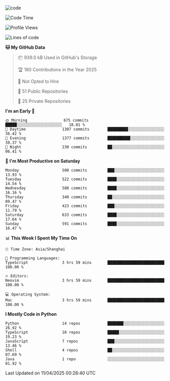 
<!--
**liuyaanng/liuyaanng** is a ✨ _special_ ✨ repository because its `README.md` (this file) appears on your GitHub profile.

Here are some ideas to get you started:

- 🔭 I’m currently working on ...
- 🌱 I’m currently learning ...
- 👯 I’m looking to collaborate on ...
- 🤔 I’m looking for help with ...
- 💬 Ask me about ...
- 📫 How to reach me: ...
- 😄 Pronouns: ...
- ⚡ Fun fact: ...
-->


![code](https://cdn.jsdelivr.net/gh/liuyaanng/liuyaanng@1.0/code.gif) 

<!--START_SECTION:waka-->
![Code Time](http://img.shields.io/badge/Code%20Time-1%2C342%20hrs%2021%20mins-blue)

![Profile Views](http://img.shields.io/badge/Profile%20Views-0-blue)

![Lines of code](https://img.shields.io/badge/From%20Hello%20World%20I%27ve%20Written-21.0%20million%20lines%20of%20code-blue)

**🐱 My GitHub Data** 

> 📦 939.0 kB Used in GitHub's Storage 
 > 
> 🏆 180 Contributions in the Year 2025
 > 
> 🚫 Not Opted to Hire
 > 
> 📜 51 Public Repositories 
 > 
> 🔑 25 Private Repositories 
 > 
**I'm an Early 🐤** 

```text
🌞 Morning                675 commits         █████░░░░░░░░░░░░░░░░░░░░   18.81 % 
🌆 Daytime                1307 commits        █████████░░░░░░░░░░░░░░░░   36.42 % 
🌃 Evening                1377 commits        ██████████░░░░░░░░░░░░░░░   38.37 % 
🌙 Night                  230 commits         ██░░░░░░░░░░░░░░░░░░░░░░░   06.41 % 
```
📅 **I'm Most Productive on Saturday** 

```text
Monday                   500 commits         ███░░░░░░░░░░░░░░░░░░░░░░   13.93 % 
Tuesday                  522 commits         ████░░░░░░░░░░░░░░░░░░░░░   14.54 % 
Wednesday                580 commits         ████░░░░░░░░░░░░░░░░░░░░░   16.16 % 
Thursday                 340 commits         ██░░░░░░░░░░░░░░░░░░░░░░░   09.47 % 
Friday                   423 commits         ███░░░░░░░░░░░░░░░░░░░░░░   11.79 % 
Saturday                 633 commits         ████░░░░░░░░░░░░░░░░░░░░░   17.64 % 
Sunday                   591 commits         ████░░░░░░░░░░░░░░░░░░░░░   16.47 % 
```


📊 **This Week I Spent My Time On** 

```text
🕑︎ Time Zone: Asia/Shanghai

💬 Programming Languages: 
TypeScript               3 hrs 59 mins       █████████████████████████   100.00 % 

🔥 Editors: 
Neovim                   3 hrs 59 mins       █████████████████████████   100.00 % 

💻 Operating System: 
Mac                      3 hrs 59 mins       █████████████████████████   100.00 % 
```

**I Mostly Code in Python** 

```text
Python                   14 repos            ███████░░░░░░░░░░░░░░░░░░   26.92 % 
TypeScript               10 repos            █████░░░░░░░░░░░░░░░░░░░░   19.23 % 
JavaScript               7 repos             ███░░░░░░░░░░░░░░░░░░░░░░   13.46 % 
Shell                    4 repos             ██░░░░░░░░░░░░░░░░░░░░░░░   07.69 % 
Java                     1 repo              ░░░░░░░░░░░░░░░░░░░░░░░░░   01.92 % 
```




 Last Updated on 11/04/2025 00:28:40 UTC
<!--END_SECTION:waka-->
